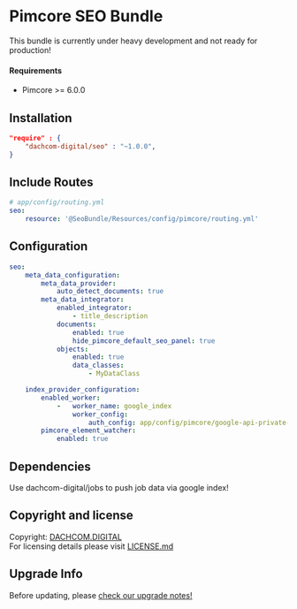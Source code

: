 # Pimcore SEO Bundle
This bundle is currently under heavy development and not ready for production!

#### Requirements
* Pimcore >= 6.0.0

## Installation

```json
"require" : {
    "dachcom-digital/seo" : "~1.0.0",
}
```

## Include Routes

```yaml
# app/config/routing.yml
seo:
    resource: '@SeoBundle/Resources/config/pimcore/routing.yml'
```

## Configuration

```yaml
seo:
    meta_data_configuration:
        meta_data_provider:
            auto_detect_documents: true
        meta_data_integrator:
            enabled_integrator:
                - title_description
            documents:
                enabled: true
                hide_pimcore_default_seo_panel: true
            objects:
                enabled: true
                data_classes:
                    - MyDataClass

    index_provider_configuration:
        enabled_worker:
            -   worker_name: google_index
                worker_config:
                    auth_config: app/config/pimcore/google-api-private-key.json # default pimcore: app/config/pimcore/google-api-private-key.json
        pimcore_element_watcher:
            enabled: true

```

## Dependencies
Use dachcom-digital/jobs to push job data via google index!

## Copyright and license
Copyright: [DACHCOM.DIGITAL](http://dachcom-digital.ch)  
For licensing details please visit [LICENSE.md](LICENSE.md)  

## Upgrade Info
Before updating, please [check our upgrade notes!](UPGRADE.md)
